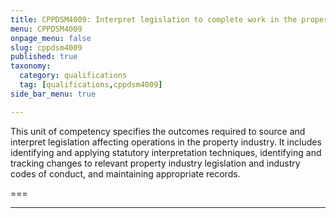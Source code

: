 ```yaml
---
title: CPPDSM4009: Interpret legislation to complete work in the property industry
menu: CPPDSM4009
onpage_menu: false
slug: cppdsm4009
published: true
taxonomy:
  category: qualifications
  tag: [qualifications,cppdsm4009]
side_bar_menu: true

---
```


This unit of competency specifies the outcomes required to source and interpret legislation affecting operations in the property industry. It includes identifying and applying statutory interpretation techniques, identifying and tracking changes to relevant property industry legislation and industry codes of conduct, and maintaining appropriate records.

===

---
